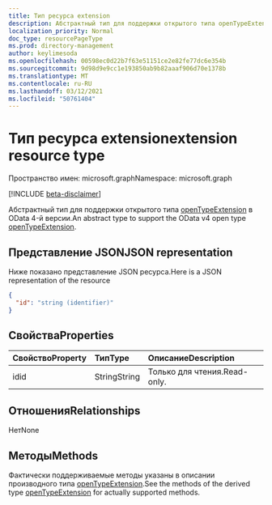 ```yaml
---
title: Тип ресурса extension
description: Абстрактный тип для поддержки открытого типа openTypeExtension в OData 4-й версии.
localization_priority: Normal
doc_type: resourcePageType
ms.prod: directory-management
author: keylimesoda
ms.openlocfilehash: 00598ec0d22b7f63e51151ce2e82fe77dc6e354b
ms.sourcegitcommit: 9d98d9e9cc1e193850ab9b82aaaf906d70e1378b
ms.translationtype: MT
ms.contentlocale: ru-RU
ms.lasthandoff: 03/12/2021
ms.locfileid: "50761404"
---
```

# <a name="extension-resource-type"></a><span data-ttu-id="3e5ee-103">Тип ресурса extension</span><span class="sxs-lookup"><span data-stu-id="3e5ee-103">extension resource type</span></span>

<span data-ttu-id="3e5ee-104">Пространство имен: microsoft.graph</span><span class="sxs-lookup"><span data-stu-id="3e5ee-104">Namespace: microsoft.graph</span></span>

[!INCLUDE [beta-disclaimer](../../includes/beta-disclaimer.md)]

<span data-ttu-id="3e5ee-105">Абстрактный тип для поддержки открытого типа [openTypeExtension](opentypeextension.md) в OData 4-й версии.</span><span class="sxs-lookup"><span data-stu-id="3e5ee-105">An abstract type to support the OData v4 open type [openTypeExtension](opentypeextension.md).</span></span>

## <a name="json-representation"></a><span data-ttu-id="3e5ee-106">Представление JSON</span><span class="sxs-lookup"><span data-stu-id="3e5ee-106">JSON representation</span></span>

<span data-ttu-id="3e5ee-107">Ниже показано представление JSON ресурса.</span><span class="sxs-lookup"><span data-stu-id="3e5ee-107">Here is a JSON representation of the resource</span></span>

<!-- {
  "blockType": "resource",
  "optionalProperties": [

  ],
  "@odata.type": "microsoft.graph.extension"
}-->

```json
{
  "id": "string (identifier)"
}

```
## <a name="properties"></a><span data-ttu-id="3e5ee-108">Свойства</span><span class="sxs-lookup"><span data-stu-id="3e5ee-108">Properties</span></span>
| <span data-ttu-id="3e5ee-109">Свойство</span><span class="sxs-lookup"><span data-stu-id="3e5ee-109">Property</span></span>     | <span data-ttu-id="3e5ee-110">Тип</span><span class="sxs-lookup"><span data-stu-id="3e5ee-110">Type</span></span>   |<span data-ttu-id="3e5ee-111">Описание</span><span class="sxs-lookup"><span data-stu-id="3e5ee-111">Description</span></span>|
|:---------------|:--------|:----------|
|<span data-ttu-id="3e5ee-112">id</span><span class="sxs-lookup"><span data-stu-id="3e5ee-112">id</span></span>|<span data-ttu-id="3e5ee-113">String</span><span class="sxs-lookup"><span data-stu-id="3e5ee-113">String</span></span>| <span data-ttu-id="3e5ee-114">Только для чтения.</span><span class="sxs-lookup"><span data-stu-id="3e5ee-114">Read-only.</span></span>|

## <a name="relationships"></a><span data-ttu-id="3e5ee-115">Отношения</span><span class="sxs-lookup"><span data-stu-id="3e5ee-115">Relationships</span></span>
<span data-ttu-id="3e5ee-116">Нет</span><span class="sxs-lookup"><span data-stu-id="3e5ee-116">None</span></span>


## <a name="methods"></a><span data-ttu-id="3e5ee-117">Методы</span><span class="sxs-lookup"><span data-stu-id="3e5ee-117">Methods</span></span>

<span data-ttu-id="3e5ee-118">Фактически поддерживаемые методы указаны в описании производного типа [openTypeExtension](opentypeextension.md).</span><span class="sxs-lookup"><span data-stu-id="3e5ee-118">See the methods of the derived type [openTypeExtension](opentypeextension.md) for actually supported methods.</span></span>


<!-- uuid: 8fcb5dbc-d5aa-4681-8e31-b001d5168d79
2015-10-25 14:57:30 UTC -->
<!--
{
  "type": "#page.annotation",
  "description": "extension resource",
  "keywords": "",
  "section": "documentation",
  "tocPath": "",
  "suppressions": []
}
-->


